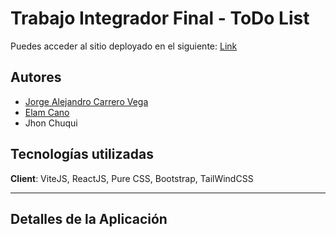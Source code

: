 # Trabajo Integrador Final - ToDo List

<!-- ![cover](/public/) -->

Puedes acceder al sitio deployado en el siguiente: [Link](https://to-do-list-utn.vercel.app/)

## Autores

- [Jorge Alejandro Carrero Vega](https://www.linkedin.com/in/jorgeacv21/)
- [Elam Cano](https://www.linkedin.com/in/elam-cano-bb0419239/)
- Jhon Chuqui

## Tecnologías utilizadas

**Client**: ViteJS, ReactJS, Pure CSS, Bootstrap, TailWindCSS

---

## Detalles de la Aplicación

